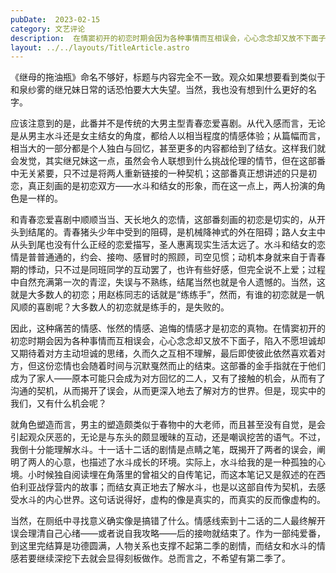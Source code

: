 ```yaml
---
pubDate:  2023-02-15
category: 文艺评论
description:  在情窦初开的初恋时期会因为各种事情而互相误会，心心念念却又放不下面子,最后即使彼此依然喜欢着对方，但这份恋情也会随着时间与沉默戛然而止的结束。
layout: ../../layouts/TitleArticle.astro
---
```


《继母的拖油瓶》命名不够好，标题与内容完全不一致。观众如果想要看到类似于和泉纱雾的继兄妹日常的话恐怕要大大失望。当然，我也没有想到什么更好的名字。

应该注意到的是，此番并不是传统的大男主型青春恋爱喜剧。从代入感而言，无论是从男主水斗还是女主结女的角度，都给人以相当程度的情感体验；从篇幅而言，相当大的一部分都是个人独白与回忆，甚至更多的内容都给到了结女。这样我们就会发觉，其实继兄妹这一点，虽然会令人联想到什么挑战伦理的情节，但在这部番中无关紧要，只不过是将两人重新链接的一种契机；这部番真正想讲述的只是初恋，真正刻画的是初恋双方——水斗和结女的形象，而在这一点上，两人扮演的角色是一样的。

和青春恋爱喜剧中顺顺当当、天长地久的恋情，这部番刻画的初恋是切实的，从开头到结尾的。青春猪头少年中受到的阻碍，是机械降神式的外在阻碍；路人女主中从头到尾也没有什么正经的恋爱描写，圣人惠离现实生活太远了。水斗和结女的恋情是普普通通的，约会、接吻、感冒时的照顾，司空见惯；动机本身就来自于青春期的悸动，只不过是同班同学的互动罢了，也许有些好感，但完全说不上爱；过程中自然充满第一次的青涩，失误与不熟练，结尾当然也就是令人遗憾的。当然，这就是大多数人的初恋；用赵栋同志的话就是“练练手”，然而，有谁的初恋就是一帆风顺的喜剧呢？大多数人的初恋就是练手的，是失败的。

因此，这种痛苦的情感、怅然的情感、追悔的情感才是初恋的真物。在情窦初开的初恋时期会因为各种事情而互相误会，心心念念却又放不下面子，陷入不愿坦诚却又期待着对方主动坦诚的思绪，久而久之互相不理解，最后即使彼此依然喜欢着对方，但这份恋情也会随着时间与沉默戛然而止的结束。这部番的金手指就在于他们成为了家人——原本可能只会成为对方回忆的二人，又有了接触的机会，从而有了沟通的契机，从而揭开了误会，从而更深入地去了解对方的世界。但是，现实中的我们，又有什么机会呢？

就角色塑造而言，男主的塑造颇类似于春物中的大老师，而且甚至没有自觉，是会引起观众厌恶的，无论是与东头的颇显暧昧的互动，还是嘲讽挖苦的语气。不过，我倒十分能理解水斗。十一话十二话的剧情是点睛之笔，既揭开了两者的误会，阐明了两人的心意，也描述了水斗成长的环境。实际上，水斗给我的是一种孤独的心境。小时候独自阅读埋在角落里的曾祖父的自传笔记，而这本笔记又是叙述的在西伯利亚战俘营内的故事；而结女真正地去了解水斗，也是以这部自传为契机，去感受水斗的内心世界。这句话说得好，虚构的像是真实的，而真实的反而像虚构的。

当然，在厕纸中寻找意义确实像是搞错了什么。情感线索到十二话的二人最终解开误会理清自己心绪——或者说自我攻略——后的接吻就结束了。作为一部纯爱番，到这里完结算是功德圆满，人物关系也支撑不起第二季的剧情，而结女和水斗的情感若要继续深挖下去就会显得刻板做作。总而言之，不希望有第二季了。

